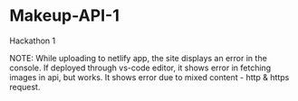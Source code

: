 # Makeup-API-1
Hackathon 1


NOTE: While uploading to netlify app, the site displays an error in the console.
If deployed through vs-code editor, it shows error in fetching images in api, but works.
It shows error due to mixed content - http & https request.
